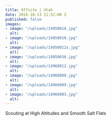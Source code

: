 ```yaml
---
title: Offsite | Utah
date: 2016-10-13 21:52:00 Z
published: false
images:
- image: "/uploads/14950018.jpg"
  alt: 
- image: "/uploads/14950010.jpg"
  alt: 
- image: "/uploads/14950012s.jpg"
  alt: 
- image: "/uploads/14950036.jpg"
  alt: 
- image: "/uploads/14960012.jpg"
  alt: 
- image: "/uploads/14960008.jpg"
  alt: 
- image: "/uploads/14960009.jpg"
  alt: 
- image: "/uploads/14960003.jpg"
  alt: 
---
```


Scouting at High Altitudes and Smooth Salt Flats 